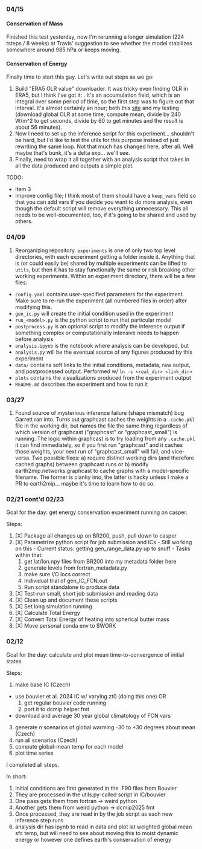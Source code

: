 ### 04/15

#### Conservation of Mass

Finished this test yesterday, now I'm rerunning a longer simulation (224 tsteps / 8 weeks) at Travis' suggestion to see whether the model stabilizes somewhere around 985 hPa or keeps moving. 


#### Conservation of Energy

Finally time to start this guy. Let's write out steps as we go:

1. Build "ERA5 OLR value" downloader. It was tricky even finding OLR in ERA5, but I think I've got it: . It's an accumulation field, which is an integral over some period of time, so the first step was to figure out that interval. It's almost certainly an hour; both this [site](https://confluence.ecmwf.int/pages/viewpage.action?pageId=82870405#heading-Meanratesfluxesandaccumulations) and my testing (download global OLR at some time, compute mean, divide by 240 W/m^2 to get seconds, divide by 60 to get minutes and the result is about 56 minutes).
2. Now I need to set up the inference script for this experiment... shouldn't be hard, but I'd like to test the utils for this purpose instead of just rewriting the same loop. Not that much has changed here, after all. Well maybe that's bunk, it's a delta exp... we'll see. 
3. Finally, need to wrap it all together with an analysis script that takes in all the data produced and outputs a simple plot. 

TODO: 
- Item 3
- Improve config file; I think most of them should have a `keep_vars` field so that you can add vars if you decide you want to do more analysis, even though the default script will remove everything unnecessary. This all needs to be well-documented, too, if it's going to be shared and used by others. 

### 04/09

1. Reorganizing repository. `experiments` is one of only two top level directories, with each experiment getting a folder inside it. Anything that is (or could easily be) shared by multiple experiments can be lifted to `utils`, but then it has to stay functionally the same or risk breaking other working experiments. Within an experiment directory, there will be a few files:
  - `config.yaml` contains user-specified parameters for the experiment. Make sure to re-run the experiment (all numbered files in order) after modifying this. 
  - `gen_ic.py` will create the initial condition used in the experiment
  - `run_<model>.py` is the python script to run that particular model
  - `postprocess.py` is an optional script to modify the inference output if something complex or computationally intensive needs to happen before analysis
  - `analysis.ipynb` is the notebook where analysis can be developed, but 
  - `analysis.py` will be the eventual source of any figures produced by this experiment
  - `data/` contains soft links to the initial conditions, metadata, raw output, and postprocessed output. Performed w/ `ln -s <real_dir> <link_dir>`
  - `plots` contains the visualizations produced from the experiment output
  - `README.md` describes the experiment and how to run it

### 03/27

1. Found source of mysterious inference failure (shape mismatch) bug Garrett ran into. Turns out graphcast caches the weights in a `.cache.pkl` file in the working dir, but names the file the same thing regardless of which version of graphcast ("graphcast" or "graphcast_small") is running. The logic within graphcast is to try loading from any `.cache.pkl` it can find immediately, so if you first run "graphcast" and it caches those weights, your next run of "graphcast_small" will fail, and vice-versa. Two possible fixes: a) require distinct working dirs (and therefore cached graphs) between graphcast runs or b) modify earth2mip.networks.graphcast to cache graphs with a model-specific filename. The former is clanky imo, the latter is hacky unless I make a PR to earth2mip... maybe it's time to learn how to do so. 


### 02/21 cont'd 02/23

Goal for the day: get energy conservation experiment running on casper. 

Steps: 
  1. [X] Package all changes up on BR200, push, pull down to casper
  2. [X] Parametrize python script for job submission and ICs 
    - Still working on this
    - Current status: getting gen_range_data.py up to snuff
    - Tasks within that:
      1. get lat/lon.npy files from BR200 into my metadata folder here
      2. generate levels from fortran_metadata.py
      3. make sure I/O locs correct
      4. Individual trial of gen_IC_FCN.out
      5. Run script standalone to produce data
  3. [X] Test-run small, short job submission and reading data
  4. [X] Clean up and document these scripts
  5. [X] Set long simulation running
  6. [X] Calculate Total Energy
  7. [X] Convert Total Energy of heating into spherical butter mass
  8. [X] Move personal conda env to $WORK


### 02/12

Goal for the day: calculate and plot mean time-to-convergence of initial states

Steps: 
1. make base IC (Czech)
  - use bouvier et al. 2024 IC w/ varying zt0 (doing this one) OR 
    1. get regular bouvier code running
    2. port it to dcmip helper fmt
  - download and average 30 year global climatology of FCN vars
3. generate n scenarios of global warming -30 to +30 degrees about mean (Czech)
4. run all scenarios (Czech)
5. compute global-mean temp for each model
6. plot time series

I completed all steps. 

In short: 
1. Initial conditions are first generated in the .F90 files from Bouvier
2. They are processed in the utils.py-called script in IC/bouvier
  1. One pass gets them from fortran -> weird python
  2. Another gets them from weird python -> dcmip2025 fmt
3. Once processed, they are read in by the job script as each new inference step runs
4. analysis dir has ipynb to read in data and plot lat weighted global mean sfc temp, but will need to see about moving this to moist dynamic energy or however one defines earth's conservation of energy